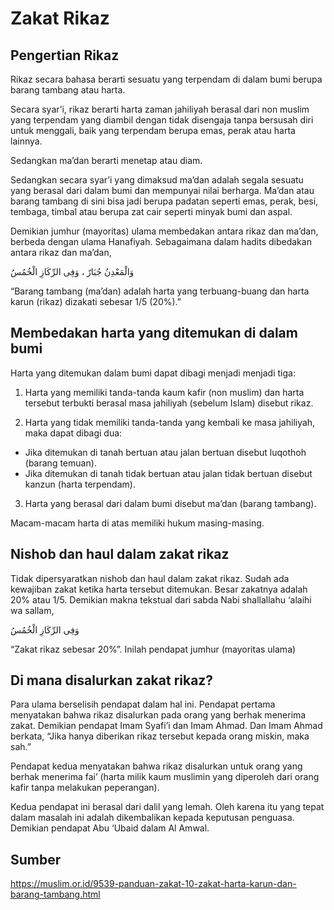 # Zakat Rikaz
## Pengertian Rikaz
Rikaz secara bahasa berarti sesuatu yang terpendam di dalam bumi berupa barang tambang atau harta.

Secara syar’i, rikaz berarti harta zaman jahiliyah berasal dari non muslim yang terpendam yang diambil dengan tidak disengaja tanpa bersusah diri untuk menggali, baik yang terpendam berupa emas, perak atau harta lainnya.

Sedangkan ma’dan berarti menetap atau diam.

Sedangkan secara syar’i yang dimaksud ma’dan adalah segala sesuatu yang berasal dari dalam bumi dan mempunyai nilai berharga. Ma’dan atau barang tambang di sini bisa jadi berupa padatan seperti emas, perak, besi, tembaga, timbal atau berupa zat cair seperti minyak bumi dan aspal.

Demikian jumhur (mayoritas) ulama membedakan antara rikaz dan ma’dan, berbeda dengan ulama Hanafiyah. Sebagaimana dalam hadits dibedakan antara rikaz dan ma’dan,

وَالْمَعْدِنُ جُبَارٌ ، وَفِى الرِّكَازِ الْخُمُسُ

“Barang tambang (ma’dan) adalah harta yang terbuang-buang dan harta karun (rikaz) dizakati sebesar 1/5 (20%).”

## Membedakan harta yang ditemukan di dalam bumi
Harta yang ditemukan dalam bumi dapat dibagi menjadi menjadi tiga:

1. Harta yang memiliki tanda-tanda kaum kafir (non muslim) dan harta tersebut terbukti berasal masa jahiliyah (sebelum Islam) disebut rikaz.

2. Harta yang tidak memiliki tanda-tanda yang kembali ke masa jahiliyah, maka dapat dibagi dua:
- Jika ditemukan di tanah bertuan atau jalan bertuan disebut luqothoh (barang temuan).
- Jika ditemukan di tanah tidak bertuan atau jalan tidak bertuan disebut kanzun (harta terpendam).

3. Harta yang berasal dari dalam bumi disebut ma’dan (barang tambang).

Macam-macam harta di atas memiliki hukum masing-masing.

## Nishob dan haul dalam zakat rikaz
Tidak dipersyaratkan nishob dan haul dalam zakat rikaz. Sudah ada kewajiban zakat ketika harta tersebut ditemukan. Besar zakatnya adalah 20% atau 1/5. Demikian makna tekstual dari sabda Nabi shallallahu ‘alaihi wa sallam,

وَفِى الرِّكَازِ الْخُمُسُ

“Zakat rikaz sebesar 20%”. Inilah pendapat jumhur (mayoritas ulama)

## Di mana disalurkan zakat rikaz?
Para ulama berselisih pendapat dalam hal ini. Pendapat pertama menyatakan bahwa rikaz disalurkan pada orang yang berhak menerima zakat. Demikian pendapat Imam Syafi’i dan Imam Ahmad. Dan Imam Ahmad berkata, “Jika hanya diberikan rikaz tersebut kepada orang miskin, maka sah.”

Pendapat kedua menyatakan bahwa rikaz disalurkan untuk orang yang berhak menerima fai’ (harta milik kaum muslimin yang diperoleh dari orang kafir tanpa melakukan peperangan).

Kedua pendapat ini berasal dari dalil yang lemah. Oleh karena itu yang tepat dalam masalah ini adalah dikembalikan kepada keputusan penguasa. Demikian pendapat Abu ‘Ubaid dalam Al Amwal.

## Sumber
https://muslim.or.id/9539-panduan-zakat-10-zakat-harta-karun-dan-barang-tambang.html